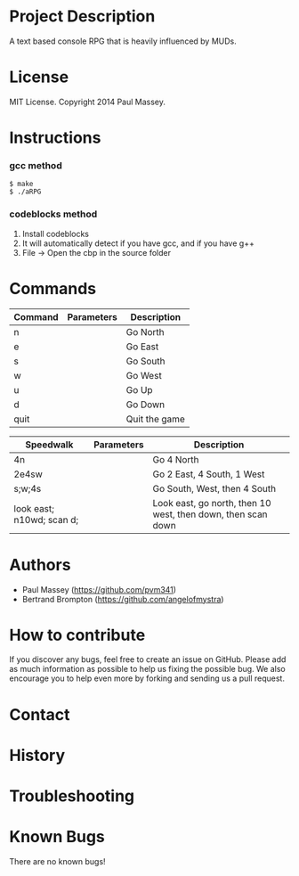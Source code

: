 
Project Description
=====
A text based console RPG that is heavily influenced by MUDs.

License
=====
MIT License. Copyright 2014 Paul Massey.

Instructions
=====

### gcc method
~~~~~~~~~~
$ make
$ ./aRPG
~~~~~~~~~~~~~~~~~

### codeblocks method

1. Install codeblocks
2. It will automatically detect if you have gcc, and if you have g++
3. File -> Open the cbp in the source folder


Commands
=====

| Command       | Parameters  | Description |
| ------------- | ----------- | ----------- |
| n             |             | Go North    |
| e             |             | Go East     |
| s             |             | Go South    |
| w             |             | Go West     |
| u             |             | Go Up       |
| d             |             | Go Down     |
| quit          |             | Quit the game| 

| Speedwalk     | Parameters  | Description |
| ------------- | ----------- | ----------- |
| 4n            |             | Go 4 North  |
| 2e4sw         |             | Go 2 East, 4 South, 1 West     |
| s;w;4s        |             | Go South, West, then 4 South    |
| look east; n10wd; scan d;              |             | Look east, go north, then 10 west, then down, then scan down     |


Authors
=====
* Paul Massey (https://github.com/pvm341)
* Bertrand Brompton (https://github.com/angelofmystra)

How to contribute
=====

If you discover any bugs, feel free to create an issue on GitHub. Please add as much information as possible to help us fixing the possible bug. We also encourage you to help even more by forking and sending us a pull request.

Contact
=====



History
=====

Troubleshooting
=====

Known Bugs
=====

There are no known bugs!

